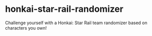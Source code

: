 # honkai-star-rail-randomizer
Challenge yourself with a Honkai: Star Rail team randomizer based on characters you own!
